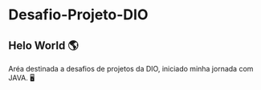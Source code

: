 # Desafio-Projeto-DIO
## Helo World :earth_americas: 

Aréa destinada a desafios de projetos da DIO, iniciado minha jornada com JAVA. :desktop_computer: 

